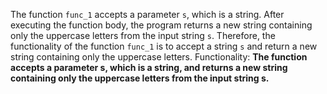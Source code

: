 The function `func_1` accepts a parameter `s`, which is a string. After executing the function body, the program returns a new string containing only the uppercase letters from the input string `s`. Therefore, the functionality of the function `func_1` is to accept a string `s` and return a new string containing only the uppercase letters. 
Functionality: **The function accepts a parameter s, which is a string, and returns a new string containing only the uppercase letters from the input string s.**